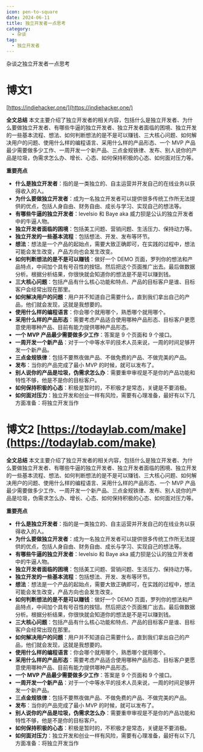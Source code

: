 ```yaml
---
icon: pen-to-square
date: 2024-06-11
title: 独立开发者一点思考
category:
  - 杂谈
tag:
  - 独立开发者
---
```


杂谈之独立开发者一点思考

# 博文1

[https://indiehacker.one/](https://indiehacker.one/)

**全文总结**
本文主要介绍了独立开发者的相关内容，包括什么是独立开发者、为什么要做独立开发者、有哪些牛逼的独立开发者、独立开发者面临的困境、独立开发的一些基本流程、想法、如何判断想法的是不是可以赚钱、三大核心问题、如何解决用户的问题、使用什么样的编程语言、采用什么样的产品形态、一个 MVP 产品最少需要做多少工作、一周开发一个新产品、三点金规铁律、发布、别人说你的产品是垃圾，伪需求怎么办、增长、心态、如何保持积极的心态、如何面对压力等。

**重要亮点**
- **什么是独立开发者**：指的是一类独立的、自主运营并开发自己的在线业务以获得收入的人。
- **为什么要做独立开发者**：成为一名独立开发者可以提供很多传统工作所无法提供的优点，包括人身自由、财务自由、成长与学习、实现自己的想法等。
- **有哪些牛逼的独立开发者**：levelsio 和 Baye aka 威力狈是公认的独立开发者中的牛逼人物。
- **独立开发者面临的困境**：包括美工问题、营销问题、生活压力、保持动力等。
- **独立开发的一些基本流程**：包括想法、开发、发布等环节。
- **想法**：想法是一个产品的起始点，需要大致正确即可，在实践的过程中，想法可能会发生改变，产品方向也会发生改变。
- **如何判断想法的是不是可以赚钱**：做好一个 DEMO 页面，罗列你的想法和产品特点，中间加个具有号召性的按钮。然后把这个页面推广出去。最后做数据分析。根据分析结果，你很快就会知道你的想法是不是可以赚到钱。
- **三大核心问题**：包括产品有什么核心功能和特点、产品的目标客户是谁、目标客户会经常出现在那里。
- **如何解决用户的问题**：用户并不知道自己需要什么，直到我们拿出自己的产品，他们就会发现，这就是我想要的。
- **使用什么样的编程语言**：你会哪个就用哪个，熟悉哪个就用哪个。
- **采用什么样的产品形态**：需要考虑产品适合使用哪种产品形态、目标客户更愿意使用哪种产品、目前有能力提供哪种产品形态。
- **一个 MVP 产品最少需要做多少工作**：答案是 9 个页面和 9 个接口。
- **一周开发一个新产品**：对于一个中等水平的技术人员来说，一周的时间足够开发一个新产品。
- **三点金规铁律**：包括不要熬夜做产品、不做免费的产品、不做完美的产品。
- **发布**：当你的产品完成了最小 MVP 的时候，就可以发布了。
- **别人说你的产品是垃圾，伪需求怎么办**：需要重申审视是不是你的产品功能和特性不够，他是不是你的目标客户。
- **如何保持积极的心态**：积极是暂时的，不积极才是常态，关键是不要消极。
- **如何面对压力**：独立开发和创业一样有风险，需要有心理准备，最好有以下几方面准备：将独立开发当作


# 博文2 [https://todaylab.com/make](https://todaylab.com/make)

**全文总结**
本文主要介绍了独立开发者的相关内容，包括什么是独立开发者、为什么要做独立开发者、有哪些牛逼的独立开发者、独立开发者面临的困境、独立开发的一些基本流程、想法、如何判断想法的是不是可以赚钱、三大核心问题、如何解决用户的问题、使用什么样的编程语言、采用什么样的产品形态、一个 MVP 产品最少需要做多少工作、一周开发一个新产品、三点金规铁律、发布、别人说你的产品是垃圾，伪需求怎么办、增长、心态、如何保持积极的心态、如何面对压力等。

**重要亮点**
- **什么是独立开发者**：指的是一类独立的、自主运营并开发自己的在线业务以获得收入的人。
- **为什么要做独立开发者**：成为一名独立开发者可以提供很多传统工作所无法提供的优点，包括人身自由、财务自由、成长与学习、实现自己的想法等。
- **有哪些牛逼的独立开发者**：levelsio 和 Baye aka 威力狈是公认的独立开发者中的牛逼人物。
- **独立开发者面临的困境**：包括美工问题、营销问题、生活压力、保持动力等。
- **独立开发的一些基本流程**：包括想法、开发、发布等环节。
- **想法**：想法是一个产品的起始点，需要大致正确即可，在实践的过程中，想法可能会发生改变，产品方向也会发生改变。
- **如何判断想法的是不是可以赚钱**：做好一个 DEMO 页面，罗列你的想法和产品特点，中间加个具有号召性的按钮。然后把这个页面推广出去。最后做数据分析。根据分析结果，你很快就会知道你的想法是不是可以赚到钱。
- **三大核心问题**：包括产品有什么核心功能和特点、产品的目标客户是谁、目标客户会经常出现在那里。
- **如何解决用户的问题**：用户并不知道自己需要什么，直到我们拿出自己的产品，他们就会发现，这就是我想要的。
- **使用什么样的编程语言**：你会哪个就用哪个，熟悉哪个就用哪个。
- **采用什么样的产品形态**：需要考虑产品适合使用哪种产品形态、目标客户更愿意使用哪种产品、目前有能力提供哪种产品形态。
- **一个 MVP 产品最少需要做多少工作**：答案是 9 个页面和 9 个接口。
- **一周开发一个新产品**：对于一个中等水平的技术人员来说，一周的时间足够开发一个新产品。
- **三点金规铁律**：包括不要熬夜做产品、不做免费的产品、不做完美的产品。
- **发布**：当你的产品完成了最小 MVP 的时候，就可以发布了。
- **别人说你的产品是垃圾，伪需求怎么办**：需要重申审视是不是你的产品功能和特性不够，他是不是你的目标客户。
- **如何保持积极的心态**：积极是暂时的，不积极才是常态，关键是不要消极。
- **如何面对压力**：独立开发和创业一样有风险，需要有心理准备，最好有以下几方面准备：将独立开发当作


